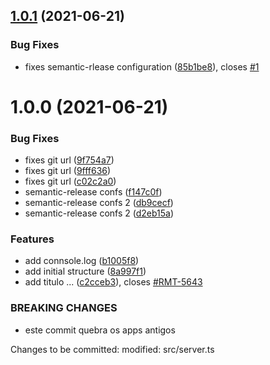 ## [1.0.1](https://github.com/almerindo/lab01/compare/v1.0.0...v1.0.1) (2021-06-21)


### Bug Fixes

* fixes semantic-rlease configuration ([85b1be8](https://github.com/almerindo/lab01/commit/85b1be89104d6fa1e2142ac27695922198e3d262)), closes [#1](https://github.com/almerindo/lab01/issues/1)

# 1.0.0 (2021-06-21)


### Bug Fixes

* fixes git url ([9f754a7](https://github.com/almerindo/lab01/commit/9f754a72312beec412ba8ce2c110bdaa27a92567))
* fixes git url ([9fff636](https://github.com/almerindo/lab01/commit/9fff6365cbd490a97d14340cc113c4f4b9e0b063))
* fixes git url ([c02c2a0](https://github.com/almerindo/lab01/commit/c02c2a0d1616a4697e3a29a2a51acf5e2a5fd508))
* semantic-release confs ([f147c0f](https://github.com/almerindo/lab01/commit/f147c0f7bed855e25262b7dbff8d005996fb1aa0))
* semantic-release confs 2 ([db9cecf](https://github.com/almerindo/lab01/commit/db9cecf2239bc5846a86ad50e65864a00bc83756))
* semantic-release confs 2 ([d2eb15a](https://github.com/almerindo/lab01/commit/d2eb15a4b683757afbb4f87ded3ae3eab6121372))


### Features

* add connsole.log ([b1005f8](https://github.com/almerindo/lab01/commit/b1005f8ffe026acba93add4c8e9f96ced8cb2c33))
* add initial structure ([8a997f1](https://github.com/almerindo/lab01/commit/8a997f1cc59554b4ee22a702ecad983994056de0))
* add titulo ... ([c2cceb3](https://github.com/almerindo/lab01/commit/c2cceb3e304197e099371b048d78080957922ebe)), closes [#RMT-5643](https://github.com/almerindo/lab01/issues/RMT-5643)


### BREAKING CHANGES

* este commit quebra os apps antigos

 Changes to be committed:
	modified:   src/server.ts
